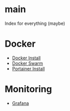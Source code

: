 <head>
  <link rel="shortcut icon" type="image/png" href="favicon.png?">
</head>

# main
Index for everything (maybe)

# Docker
- [Docker Install](/tutorials/setup/docker.md)
- [Docker Swarm](/tutorials/setup/docker-swarm.md)
- [Portainer Install](/tutorials/setup/portainer.md)

# Monitoring
- [Grafana](/tutorials/setup/grafana.md)
